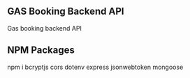 ## GAS Booking Backend API

Gas booking backend API

## NPM Packages

npm i bcryptjs cors dotenv express jsonwebtoken mongoose
